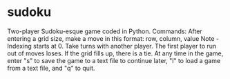 # sudoku
Two-player Sudoku-esque game coded in Python.
Commands: After entering a grid size, make a move in this format: row, column, value
          Note - Indexing starts at 0.
          Take turns with another player. The first player to run out of moves loses. If the grid fills up, there is a tie.
          At any time in the game, enter "s" to save the game to a text file to continue later, "l" to load a game from a text            file, and "q" to quit.
